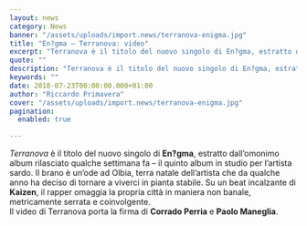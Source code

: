 ```yaml
---
layout: news
category: News
banner: "/assets/uploads/import.news/terranova-enigma.jpg"
title: "En?gma – Terranova: video"
excerpt: "Terranova è il titolo del nuovo singolo di En?gma, estratto dall’omonimo album rilasciato qualche settimana fa – il quinto album in studio per l’artista sardo. Il brano è un’ode ad Olbia, terra natale dell’artista che da qualche anno ha deciso di tornare a viverci in pianta stabile. Su un beat incalzante di Kaizen, il rapper [&hellip"
quote: ""
description: "Terranova è il titolo del nuovo singolo di En?gma, estratto dall’omonimo album rilasciato qualche settimana fa – il quinto album in studio per l’artista sardo. Il brano è un’ode ad Olbia, terra natale dell’artista che da qualche anno ha deciso di tornare a viverci in pianta stabile. Su un beat incalzante di Kaizen, il rapper [&hellip"
keywords: ""
date: 2018-07-23T00:00:00.000+01:00
author: "Riccardo Primavera"
cover: "/assets/uploads/import.news/terranova-enigma.jpg"
pagination:
  enabled: true

---
```


_Terranova_ è il titolo del nuovo singolo di **En?gma**, estratto dall’omonimo album rilasciato qualche settimana fa – il quinto album in studio per l’artista sardo. Il brano è un’ode ad Olbia, terra natale dell’artista che da qualche anno ha deciso di tornare a viverci in pianta stabile. Su un beat incalzante di **Kaizen**, il rapper omaggia la propria città in maniera non banale, metricamente serrata e coinvolgente.  
Il video di Terranova porta la firma di **Corrado Perria** e **Paolo Maneglia**.